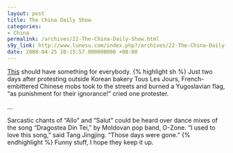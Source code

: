 ```yaml
---
layout: post
title: The China Daily Show
categories:
- China
permalink: /archives/22-The-China-Daily-Show.html
s9y_link: http://www.lunesu.com/index.php?/archives/22-The-China-Daily-Show.html
date: 2008-04-25 10:15:57.000000000 +08:00
---
```

<a href="http://chinadailyshow.com/?p=22" title="The China Daily Show">This</a> should have something for everybody.
{% highlight sh %}
Just two days after protesting outside Korean bakery Tous Les Jours, French-embittered Chinese mobs took to the streets and burned a Yugoslavian flag, “as punishment for their ignorance!” cried one protester.

...

Sarcastic chants of “Allo” and “Salut” could be heard over dance mixes of the song “Dragostea Din Tei,” by Moldovan pop band, O-Zone.
“I used to love this song,” said Tang Jingjing. “Those days were gone.”
{% endhighlight %}
Funny stuff, I hope they keep it up.
